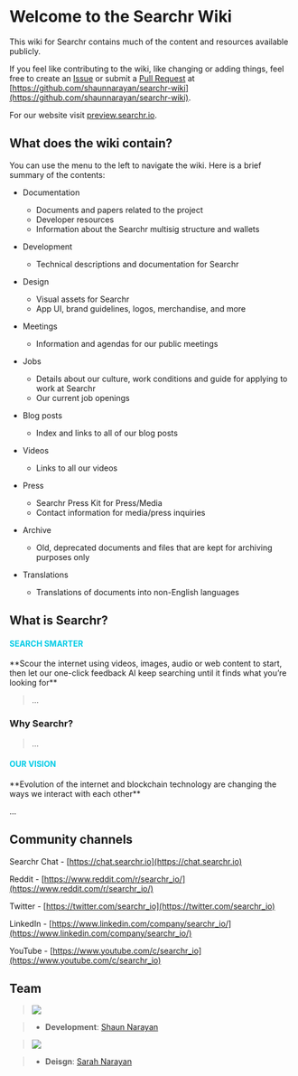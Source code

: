 # Welcome to the Searchr Wiki

This wiki for Searchr contains much of the content and resources available publicly.

If you feel like contributing to the wiki, like changing or adding things, feel free to create an [Issue](https://github.com/shaunnarayan/searchr-wiki/issues) or submit a [Pull Request](https://github.com/shaunnarayan/searchr-wiki/pulls) at [https://github.com/shaunnarayan/searchr-wiki](https://github.com/shaunnarayan/searchr-wiki).

For our website visit [preview.searchr.io](http://preview.searchr.io).

## What does the wiki contain?

You can use the menu to the left to navigate the wiki. Here is a brief summary of the contents:

* Documentation

    * Documents and papers related to the project
    * Developer resources
    * Information about the Searchr multisig structure and wallets

* Development

    * Technical descriptions and documentation for Searchr

* Design

    * Visual assets for Searchr
    * App UI, brand guidelines, logos, merchandise, and more

* Meetings

    * Information and agendas for our public meetings

* Jobs

    * Details about our culture, work conditions and guide for applying to work at Searchr
    * Our current job openings

* Blog posts

    * Index and links to all of our blog posts

* Videos

    * Links to all our videos

* Press

    * Searchr Press Kit for Press/Media
    * Contact information for media/press inquiries

* Archive

    * Old, deprecated documents and files that are kept for archiving purposes only

* Translations

    * Translations of documents into non-English languages

## What is Searchr?

<h4 style="color:#00CBE6;">SEARCH SMARTER</h4>
**Scour the internet using videos, images, audio or web content to start, then let our one-click feedback AI keep searching until it finds what you’re looking for**

> ...

### Why Searchr?

> ...

<h4 style="color:#00CBE6;">OUR VISION</h4>
**Evolution of the internet and blockchain technology are changing the ways we interact with each other**

...

## Community channels

Searchr Chat - [https://chat.searchr.io](https://chat.searchr.io)

Reddit - [https://www.reddit.com/r/searchr_io/](https://www.reddit.com/r/searchr_io/)

Twitter - [https://twitter.com/searchr_io](https://twitter.com/searchr_io)

LinkedIn - [https://www.linkedin.com/company/searchr_io/](https://www.linkedin.com/company/searchr_io/)

YouTube - [https://www.youtube.com/c/searchr_io](https://www.youtube.com/c/searchr_io)

## Team

> <img src="images/team_members/Maria_128.png">

> * **Development**: [Shaun Narayan](https://twitter.com/CatAddict420)

> <img src="images/team_members/Maria_128.png">

> * **Deisgn**: [Sarah Narayan](https://twitter.com/creatablenz)
